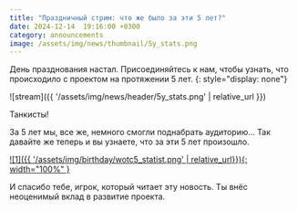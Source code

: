 ```yaml
---
title: "Праздничный стрим: что же было за эти 5 лет?"
date: 2024-12-14  19:16:00 +0300
category: announcements
image: /assets/img/news/thumbnail/5y_stats.png
---
```


День празднования настал. Присоединяйтесь к нам, чтобы узнать, что происходило с проектом на протяжении 5 лет.
{: style="display: none"}

![stream]({{ '/assets/img/news/header/5y_stats.png' | relative_url }})

Танкисты!

За 5 лет мы, все же, немного смогли поднабрать аудиторию... Так давайте же теперь и вы узнаете, что за эти 5 лет произошло.

[![1]({{ '/assets/img/birthday/wotc5_statist.png' | relative_url}}){: width="100%" }](/assets/img/birthday/wotc5_statist.png)

И спасибо тебе, игрок, который читает эту новость. Ты внёс неоценимый вклад в развитие проекта.
